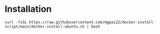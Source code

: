 # Installation
```
curl -fsSL https://raw.githubusercontent.com/mgpai22/docker-install-script/main/docker-install-ubuntu.sh | bash
```
